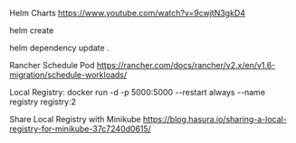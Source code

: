 Helm Charts https://www.youtube.com/watch?v=9cwjtN3gkD4

helm create <helm-name>

helm dependency update .


Rancher Schedule Pod https://rancher.com/docs/rancher/v2.x/en/v1.6-migration/schedule-workloads/

Local Registry:
 docker run -d -p 5000:5000 --restart always --name registry registry:2

Share Local Registry with Minikube https://blog.hasura.io/sharing-a-local-registry-for-minikube-37c7240d0615/